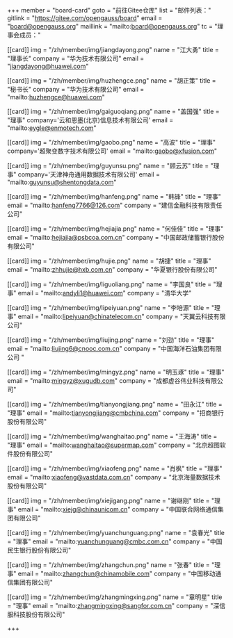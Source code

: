 ﻿+++
member = "board-card"
goto = "前往Gitee仓库" 
list = "邮件列表："
gitlink = "https://gitee.com/opengauss/board"
email = "board@opengauss.org"
maillink = "mailto:board@opengauss.org"
tc = "理事会成员："

[[card]]
img = "/zh/member/img/jiangdayong.png"
name = "江大勇"
title = "理事长"
company = "华为技术有限公司"
email = "jiangdayong@huawei.com" 


[[card]]
img = "/zh/member/img/huzhengce.png"
name = "胡正策"
title = "秘书长"
company = "华为技术有限公司"
email = "mailto:huzhengce@huawei.com" 


[[card]]
img = "/zh/member/img/gaiguoqiang.png"
name = "盖国强"
title = "理事"
company='云和恩墨(北京)信息技术有限公司'
email = "mailto:eygle@enmotech.com" 


[[card]]
img = "/zh/member/img/gaobo.png"
name = "高波"
title = "理事"
company='超聚变数字技术有限公司'
email = "mailto:gaobo@xfusion.com" 


[[card]]
img = "/zh/member/img/guyunsu.png"
name = "顾云苏"
title = "理事"
company='天津神舟通用数据技术有限公司'
email = "mailto:guyunsu@shentongdata.com" 


[[card]]
img = "/zh/member/img/hanfeng.png"
name = "韩锋"
title = "理事"
email = "mailto:hanfeng7766@126.com"
company = "建信金融科技有限责任公司"
 

[[card]]
img = "/zh/member/img/hejiajia.png"
name = "何佳佳"
title = "理事"
email = "mailto:hejiajia@psbcoa.com.cn"
company = "中国邮政储蓄银行股份有限公司"


[[card]]
img = "/zh/member/img/hujie.png"
name = "胡捷"
title = "理事"
email = "mailto:zhhujie@hxb.com.cn"
company = "华夏银行股份有限公司"


[[card]]
img = "/zh/member/img/liguoliang.png"
name = "李国良"
title = "理事"
email = "mailto:andyli1@huawei.com"
company = "清华大学"


[[card]]
img = "/zh/member/img/lipeiyuan.png"
name = "李培源"
title = "理事"
email = "mailto:lipeiyuan@chinatelecom.cn"
company = "天翼云科技有限公司"


[[card]]
img = "/zh/member/img/liujing.png"
name = "刘劲"
title = "理事"
email = "mailto:liujing6@cnooc.com.cn"
company = "中国海洋石油集团有限公司	" 


[[card]]
img = "/zh/member/img/mingyz.png"
name = "明玉琢"
title = "理事"
email = "mailto:mingyz@xugudb.com"
company = "成都虚谷伟业科技有限公司"

[[card]]
img = "/zh/member/img/tianyongjiang.png"
name = "田永江"
title = "理事"
email = "mailto:tianyongjiang@cmbchina.com"
company = "招商银行股份有限公司"


[[card]]
img = "/zh/member/img/wanghaitao.png"
name = "王海涛"
title = "理事"
email = "mailto:wanghaitao@supermap.com"
company = "北京超图软件股份有限公司"


[[card]]
img = "/zh/member/img/xiaofeng.png"
name = "肖枫"
title = "理事"
email = "mailto:xiaofeng@vastdata.com.cn"
company = "北京海量数据技术股份有限公司"


[[card]]
img = "/zh/member/img/xiejigang.png"
name = "谢继刚"
title = "理事"
email = "mailto:xiejg@chinaunicom.cn"
company = "中国联合网络通信集团有限公司" 

[[card]]
img = "/zh/member/img/yuanchunguang.png"
name = "袁春光"
title = "理事"
email = "mailto:yuanchunguang@cmbc.com.cn"
company = "中国民生银行股份有限公司"

[[card]]
img = "/zh/member/img/zhangchun.png"
name = "张春"
title = "理事"
email = "mailto:zhangchun@chinamobile.com"
company = "中国移动通信集团有限公司" 

[[card]]
img = "/zh/member/img/zhangmingxing.png"
name = "章明星"
title = "理事"
email = "mailto:zhangmingxing@sangfor.com.cn"
company = "深信服科技股份有限公司" 

+++